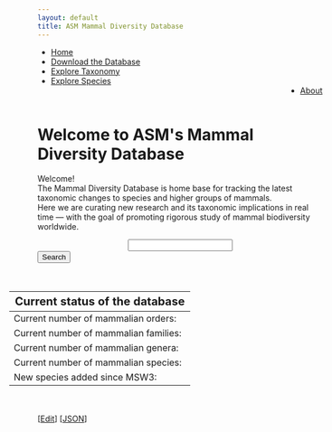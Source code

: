 ```yaml
---
layout: default
title: ASM Mammal Diversity Database
---
```

<script type="text/javascript" src="/js/papaparse.min.js"></script>
<script src="/js/filter.js"></script>
<script>document.addEventListener("DOMContentLoaded", populateStats)</script>

<ul>
<li><a href="/index.html">Home</a></li>
<li><a href="assets/data/mdd.csv">Download the Database</a></li>
<li><a href="taxa.html">Explore Taxonomy</a></li>
<li><a href="explore.html">Explore Species</a></li>
<li style="float:right"><a href="about.html">About</a></li>
</ul>
<br>
<div>
<p>
<h1>Welcome to ASM's Mammal Diversity Database</h1>
</p>
</div>

<div>
<p class="box-paragraph">
Welcome!<br> The Mammal Diversity Database is home base for tracking the latest taxonomic changes to species and higher groups of mammals.<br> Here we are curating new research and its taxonomic implications in real time — with the goal of promoting rigorous study of mammal biodiversity worldwide.
</p>
</div>

<div>
<input style="display: block; margin:0 auto;" class="input_text" id="mammal-search" type="text" name="search"><button onClick='activateSearch()' type="submit">Search</button>
</div>

<div class="main-body">
<table style="table-layout: auto; float:right; margin: 50px">
    <thead>
        <th style="font-size: 20px" class="stat-th">Current status of the database</th>
    </thead>
    <tbody>
        <tr><td class="stat-td" id = "orders">Current number of mammalian orders: </td></tr>
        <tr><td class="stat-td" id = "families">Current number of mammalian families: </td></tr>        
        <tr><td class="stat-td" id = "genera">Current number of mammalian genera: </td></tr>
        <tr><td class="stat-td" id = "species">Current number of mammalian species: </td></tr>
        <tr><td class="stat-td" id = "newMSW3"> New species added since MSW3: </td></tr>
    </tbody>
</table>
<br>
    <script type="text/javascript">pickImage()</script>
</div>

[<a href="https://github.com/mammaldiversity/mammaldiversity.github.io/edit/master/index.md" target="_blank">Edit</a>]
[<a href="mdd.json" target="_blank">JSON</a>]

